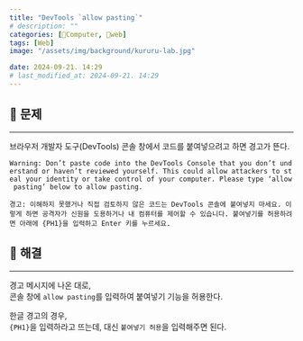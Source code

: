 ```yaml
---
title: "DevTools `allow pasting`"
# description: ""
categories: [💫Computer, 🌚web]
tags: [Web]
image: "/assets/img/background/kururu-lab.jpg"

date: 2024-09-21. 14:29
# last_modified_at: 2024-09-21. 14:29
---
```


## 💫 문제

---

브라우저 개발자 도구(DevTools) 콘솔 창에서 코드를 붙여넣으려고 하면 경고가 뜬다.  

`Warning: Don’t paste code into the DevTools Console that you don’t understand or haven’t reviewed yourself. This could allow attackers to steal your identity or take control of your computer. Please type ‘allow pasting’ below to allow pasting.`  

`경고: 이해하지 못했거나 직접 검토하지 않은 코드는 DevTools 콘솔에 붙여넣지 마세요. 이렇게 하면 공격자가 신원을 도용하거나 내 컴퓨터를 제어할 수 있습니다. 붙여넣기를 허용하려면 아래에 {PH1}을 입력하고 Enter 키를 누르세요.`  

## 💫 해결

---

경고 메시지에 나온 대로,  
콘솔 창에 `allow pasting`를 입력하여 붙여넣기 기능을 허용한다.  

한글 경고의 경우,  
`{PH1}`을 입력하라고 뜨는데, 대신 `붙여넣기 허용`을 입력해주면 된다.  
